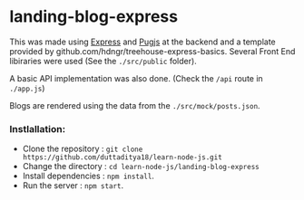 # landing-blog-express

This was made using [Express](https://expressjs.com/) and [Pugjs](https://pugjs.org) at the backend and a template provided by github.com/hdngr/treehouse-express-basics. Several Front End libiraries were used (See the `./src/public` folder).

A basic API implementation was also done. (Check the `/api` route in `./app.js`)

Blogs are rendered using the data from the `./src/mock/posts.json`.

### Instlallation:

* Clone the repository : `git clone https://github.com/duttaditya18/learn-node-js.git` 
* Change the directory : `cd learn-node-js/landing-blog-express`
* Install dependencies : `npm install`.
* Run the server : `npm start`.
